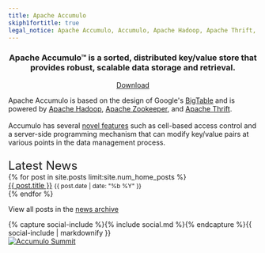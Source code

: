 ```yaml
---
title: Apache Accumulo
skiph1fortitle: true
legal_notice: Apache Accumulo, Accumulo, Apache Hadoop, Apache Thrift, Apache, the Apache feather logo, and the Accumulo project logo are trademarks of the [Apache Software Foundation](https://www.apache.org).
---
```

<div class="row">
  <div class="col-md-8">
    <div class="jumbotron" style="text-align: center">
      <h3>Apache Accumulo&trade; is a sorted, distributed key/value store that provides robust, scalable data storage and retrieval.</h3>
      <a class="btn btn-success" href="downloads/" role="button"><span class="glyphicon glyphicon-download"></span> Download</a>
    </div>
    <div>
      <p id="home-description">Apache Accumulo is based on the design of Google's <a href="https://research.google.com/archive/bigtable.html">BigTable</a> and is powered by <a href="https://hadoop.apache.org">Apache Hadoop</a>, <a href="https://zookeeper.apache.org">Apache Zookeeper</a>, and <a href="https://thrift.apache.org">Apache Thrift</a>.<br><br>Accumulo has several <a href="{{ site.baseurl }}/notable_features">novel features</a> such as cell-based access control and a server-side programming mechanism that can modify key/value pairs at various points in the data management process.</p>
    </div>
  </div>
  <div class="col-md-4" id="sidebar">
    <div class="row">
      <div class="col-sm-12 panel panel-default">
        <p style="font-size: 24px; margin-bottom: 0px;">Latest News</p>
        {% for post in site.posts limit:site.num_home_posts %}
        <div class="row latest-news-item">
          <div class="col-sm-12">
           <a href="{{ site.baseurl }}{{ post.url }}">{{ post.title }}</a>
           <span style="font-size: 12px">{{ post.date | date: "%b %Y" }}</span>
          </div>
        </div>
        {% endfor %}
        <div id="news-archive-link">
         <p>View all posts in the <a href="{{ site.baseurl }}/news">news archive</a></p>
        </div>
      </div>
    </div>
    <div class="row">
      <div class="col-sm-12 panel panel-default">
        {% capture social-include %}{% include social.md %}{% endcapture %}{{ social-include | markdownify }}
      </div>
    </div>
    <a id="accumulo-summit-logo" a href="http://accumulosummit.com/"><img alt="Accumulo Summit" class="img-responsive" src="{{ site.baseurl }}/images/accumulo-summit.png"></a>
  </div>
</div>
